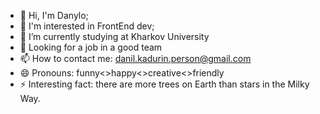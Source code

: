 - 👋 Hi, I'm Danylo;
- 👀 I'm interested in FrontEnd dev;
- 🌱 I’m currently studying at Kharkov University
- 💞️ Looking for a job in a good team
- 📫 How to contact me: danil.kadurin.person@gmail.com
- 😄 Pronouns: funny<>happy<>creative<>friendly
- ⚡ Interesting fact: there are more trees on Earth than stars in the Milky Way.
